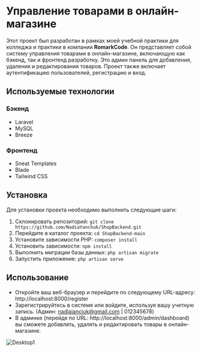 # Управление товарами в онлайн-магазине

Этот проект был разработан в рамках моей учебной практики для колледжа и практики в компании **RomarkCode**. Он представляет собой систему управления товарами в онлайн-магазине, включающую как бэкенд, так и фронтенд разработку. Это админ панель для добавления, удаления и редактирования товаров. Проект также включает аутентификацию пользователей, регистрацию и вход.

## Используемые технологии

### Бэкенд
- Laravel
- MySQL
- Breeze

### Фронтенд
- Sneat Templates
- Blade
- Tailwind CSS

## Установка

Для установки проекта необходимо выполнить следующие шаги:

1. Склонировать репозиторий: `git clone https://github.com/NadiaYanchuk/ShopBackend.git`
2. Перейдите в каталог проекта: `cd ShopBackend-main`
3. Установите зависимости PHP: `composer install`
4. Установить зависимости: `npm install`
5. Выполнить миграции базы данных: `php artisan migrate`
6. Запустить приложение: `php artisan serve`

## Использование
- Откройте ваш веб-браузер и перейдите по следующему URL-адресу: http://localhost:8000/register
- Зарегистрируйтесь в системе или войдите, используя вашу учетную запись. (Админ: nadiaianciuk@gmail.com | 012345678)
- В админке (перейдя по URL: http://localhost:8000/admin/dashboard) вы сможете добавлять, удалять и редактировать товары в онлайн-магазине.

![Desktop1](https://github.com/NadiaYanchuk/ShopBackend/assets/99792876/54f6b70a-afdf-424f-946e-9539e4daebf5)


